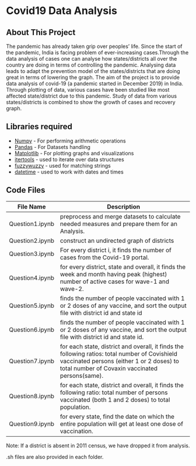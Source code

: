 # Covid19 Data Analysis
## About This Project
The pandemic has already taken grip over peoples’ life. Since the start of the pandemic, India is facing problem of ever-increasing cases.Through the data analysis of cases one  can  analyse  how  states/districts  all  over  the  country are  doing  in  terms  of  controlling  the pandemic. Analysing data leads to adapt the prevention model of the states/districts that are doing great in  terms of  lowering the  graph.
The aim of the  project  is  to  provide data analysis of covid-19  (a pandemic started in December 2019) in India. Through plotting of data, various cases have been studied like most affected state/district due to this pandemic. Study of data from various states/districts is combined to show the growth of cases and recovery graph.

## Libraries required
- [Numpy] - For performing arithmetic operations
- [Pandas] - For Datasets handling
- [Matplotlib] - For plotting graphs and visualizations
- [itertools] - used to iterate over data structures
- [fuzzywuzzy] - used for matching strings
- [datetime] - used to work with dates and times

## Code Files
| File Name | Description |
| ------ | ------ |
|Question1.ipynb|preprocess and merge datasets to calculate needed measures and prepare them for an Analysis.|
|Question2.ipynb|construct an undirected graph of districts|
|Question3.ipynb| For every district i, it finds the number of cases from the Covid-19 portal.|
|Question4.ipynb|for every district, state and overall, it finds the week and month having peak (highest) number of active cases for wave-1 and wave-2.|
|Question5.ipynb|finds the number of people vaccinated with 1 or 2 doses of any vaccine, and sort the output file with district id and state id|
|Question6.ipynb|finds the number of people vaccinated with 1 or 2 doses of any vaccine, and sort the output file with district id and state id.| |Question6.ipynb|for each state, district and overall, it finds the following ratios: total number of females vaccinated (either 1 or 2 doses) to total number of males vaccinated (same). For that district/state/country, it finds the ratio of population of females to males. At last it finds the ratio of the two ratios, i.e., vaccination ratio to population ratio|
|Question7.ipynb| for each state, district and overall, it finds the following ratios: total number of Covishield vaccinated persons (either 1 or 2 doses) to total number of Covaxin vaccinated persons(same).|
|Question8.ipynb| for each state, district and overall, it finds the following ratio: total number of persons vaccinated (both 1 and 2 doses) to total population.|
|Question9.ipynb|for every state, find the date on which the entire population will get at least one dose of vaccination.|

Note:  If a district is absent in 2011 census, we have dropped it from analysis.

.sh files are also provided in each folder.

[Numpy]: <https://numpy.org/>
[Pandas]: <https://pandas.pydata.org/>
[Matplotlib]: <https://matplotlib.org/>
[itertools]: <https://docs.python.org/3/library/itertools.html/>
[fuzzywuzzy]: <https://pypi.org/project/fuzzywuzzy/>
[datetime]: <https://docs.python.org/3/library/datetime.html/>
